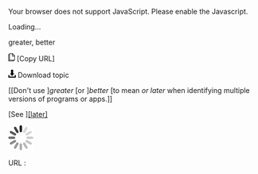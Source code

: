 Your browser does not support JavaScript. Please enable the Javascript.

Loading...

greater, better

![Copy URL](greater-better_files/Copy.png) [Copy URL]

![Download](greater-better_files/Download.png)
Download topic

[[Don't use ]*greater* [or ]*better* [to mean *or later* when identifying multiple versions of programs or apps.]]

[See ][[later]](https://worldready.cloudapp.net/Styleguide/Read?id=2700&topicid=32560)

![In progress](greater-better_files/activity-large.gif)

URL :


